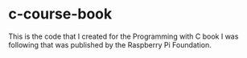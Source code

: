 # c-course-book
This is the code that I created for the Programming with C book I was following that was published by the Raspberry Pi Foundation.

